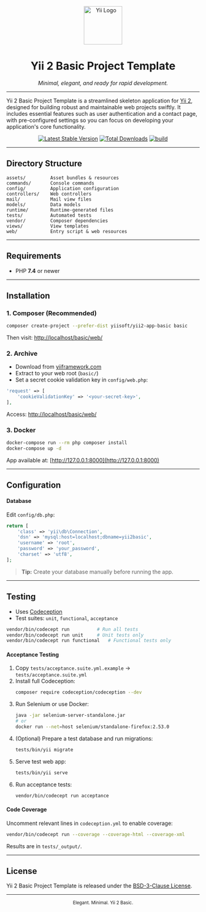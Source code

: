 <p align="center">
  <a href="https://github.com/yiisoft" target="_blank">
    <img src="https://avatars0.githubusercontent.com/u/993323" height="100px" alt="Yii Logo">
  </a>
</p>

<h1 align="center">Yii 2 Basic Project Template</h1>
<p align="center">
  <i>Minimal, elegant, and ready for rapid development.</i>
</p>

---

Yii 2 Basic Project Template is a streamlined skeleton application for [Yii 2](https://www.yiiframework.com/), designed for building robust and maintainable web projects swiftly. It includes essential features such as user authentication and a contact page, with pre-configured settings so you can focus on developing your application's core functionality.

<p align="center">
  <a href="https://packagist.org/packages/yiisoft/yii2-app-basic"><img src="https://img.shields.io/packagist/v/yiisoft/yii2-app-basic.svg" alt="Latest Stable Version"></a>
  <a href="https://packagist.org/packages/yiisoft/yii2-app-basic"><img src="https://img.shields.io/packagist/dt/yiisoft/yii2-app-basic.svg" alt="Total Downloads"></a>
  <a href="https://github.com/yiisoft/yii2-app-basic/actions?query=workflow%3Abuild"><img src="https://github.com/yiisoft/yii2-app-basic/workflows/build/badge.svg" alt="build"></a>
</p>

---

## Directory Structure

```
assets/         Asset bundles & resources
commands/       Console commands
config/         Application configuration
controllers/    Web controllers
mail/           Mail view files
models/         Data models
runtime/        Runtime-generated files
tests/          Automated tests
vendor/         Composer dependencies
views/          View templates
web/            Entry script & web resources
```

---

## Requirements

- PHP **7.4** or newer

---

## Installation

### 1. Composer (Recommended)

```bash
composer create-project --prefer-dist yiisoft/yii2-app-basic basic
```
Then visit: [http://localhost/basic/web/](http://localhost/basic/web/)

### 2. Archive

- Download from [yiiframework.com](https://www.yiiframework.com/download/)
- Extract to your web root (`basic/`)
- Set a secret cookie validation key in `config/web.php`:

```php
'request' => [
    'cookieValidationKey' => '<your-secret-key>',
],
```
Access: [http://localhost/basic/web/](http://localhost/basic/web/)

### 3. Docker

```bash
docker-compose run --rm php composer install
docker-compose up -d
```
App available at: [http://127.0.0.1:8000](http://127.0.0.1:8000)

---

## Configuration

#### Database

Edit `config/db.php`:

```php
return [
    'class' => 'yii\db\Connection',
    'dsn' => 'mysql:host=localhost;dbname=yii2basic',
    'username' => 'root',
    'password' => 'your_password',
    'charset' => 'utf8',
];
```

> **Tip:** Create your database manually before running the app.

---

## Testing

- Uses [Codeception](https://codeception.com/)
- Test suites: `unit`, `functional`, `acceptance`

```bash
vendor/bin/codecept run          # Run all tests
vendor/bin/codecept run unit     # Unit tests only
vendor/bin/codecept run functional   # Functional tests only
```

#### Acceptance Testing

1. Copy `tests/acceptance.suite.yml.example` → `tests/acceptance.suite.yml`
2. Install full Codeception:
    ```bash
    composer require codeception/codeception --dev
    ```
3. Run Selenium or use Docker:
    ```bash
    java -jar selenium-server-standalone.jar
    # or
    docker run --net=host selenium/standalone-firefox:2.53.0
    ```
4. (Optional) Prepare a test database and run migrations:
    ```bash
    tests/bin/yii migrate
    ```
5. Serve test web app:
    ```bash
    tests/bin/yii serve
    ```
6. Run acceptance tests:
    ```bash
    vendor/bin/codecept run acceptance
    ```

#### Code Coverage

Uncomment relevant lines in `codeception.yml` to enable coverage:

```bash
vendor/bin/codecept run --coverage --coverage-html --coverage-xml
```
Results are in `tests/_output/`.

---

## License

Yii 2 Basic Project Template is released under the [BSD-3-Clause License](LICENSE.md).

---

<p align="center"><sub>Elegant. Minimal. Yii 2 Basic.</sub></p>
